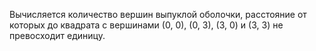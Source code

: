 Вычисляется количество вершин выпуклой оболочки, расстояние от которых до квадрата с вершинами (0, 0), (0, 3), (3, 0) и (3, 3) не превосходит единицу.
